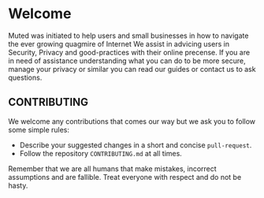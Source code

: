 # Welcome #
Muted was initiated to help users and small businesses in how to navigate the ever growing quagmire of Internet
We assist in advicing users in Security, Privacy and good-practices with their online precense.
If you are in need of assistance understanding what you can do to be more secure, manage your privacy or similar you can read our guides or contact us to ask questions.

## CONTRIBUTING ##
We welcome any contributions that comes our way but we ask you to follow some simple rules:

  - Describe your suggested changes in a short and concise `pull-request`.
  - Follow the repository `CONTRIBUTING.md` at all times.

Remember that we are all humans that make mistakes, incorrect assumptions and are fallible. Treat everyone with respect and do not be hasty.

